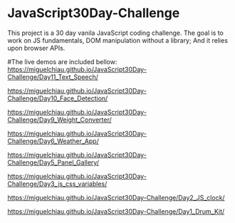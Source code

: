# JavaScript30Day-Challenge
This project is a 30 day vanila JavaScript coding challenge.
The goal is to work on JS fundamentals, DOM manipulation without a library; And it relies upon browser APIs.

#The live demos are included bellow:
https://miguelchiau.github.io/JavaScript30Day-Challenge/Day11_Text_Speech/

https://miguelchiau.github.io/JavaScript30Day-Challenge/Day10_Face_Detection/

https://miguelchiau.github.io/JavaScript30Day-Challenge/Day9_Weight_Converter/

https://miguelchiau.github.io/JavaScript30Day-Challenge/Day6_Weather_App/

https://miguelchiau.github.io/JavaScript30Day-Challenge/Day5_Panel_Gallery/

https://miguelchiau.github.io/JavaScript30Day-Challenge/Day3_js_css_variables/

https://miguelchiau.github.io/JavaScript30Day-Challenge/Day2_JS_clock/

https://miguelchiau.github.io/JavaScript30Day-Challenge/Day1_Drum_Kit/
